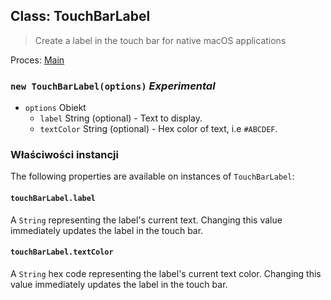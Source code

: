 ## Class: TouchBarLabel

> Create a label in the touch bar for native macOS applications

Proces: [Main](../tutorial/quick-start.md#main-process)

### `new TouchBarLabel(options)` *Experimental*

* `options` Obiekt 
  * `label` String (optional) - Text to display.
  * `textColor` String (optional) - Hex color of text, i.e `#ABCDEF`.

### Właściwości instancji

The following properties are available on instances of `TouchBarLabel`:

#### `touchBarLabel.label`

A `String` representing the label's current text. Changing this value immediately updates the label in the touch bar.

#### `touchBarLabel.textColor`

A `String` hex code representing the label's current text color. Changing this value immediately updates the label in the touch bar.